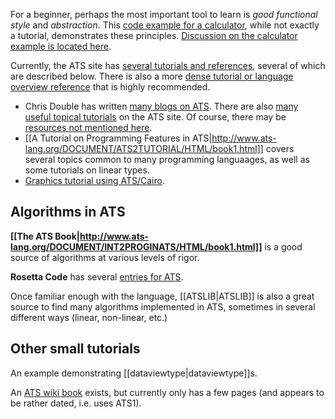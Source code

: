 For a beginner, perhaps the most important tool to learn is *good functional style* and *abstraction*. This [code example for a calculator](http://www.cs.bu.edu/~hwxi/academic/courses/CS320/Spring13/code/calculator/), while not exactly a tutorial, demonstrates these principles. [Discussion on the calculator example is located here](https://groups.google.com/forum/?fromgroups=#!topic/ats-lang-users/ad5S6SY0I0E).

Currently, the ATS site has [several tutorials and references](http://www.ats-lang.org/DOCUMENT/), several of which are described below. There is also a more [dense tutorial or language overview reference](http://cs.likai.org/ats/ml-programmers-guide-to-ats) that is highly recommended.

* Chris Double has written [many blogs on ATS](http://www.bluishcoder.co.nz/tags/ats/). There are also [many useful topical tutorials](http://www.ats-lang.org/htdocs-old/TUTORIAL/tutorial.html) on the ATS site. Of course, there may be [resources not mentioned here](https://www.google.com/search?as_q=ATS+language&as_epq=&as_oq=tutorial+blog+programming&as_eq=&as_nlo=&as_nhi=&lr=&cr=&as_qdr=all&as_sitesearch=&as_occt=any&safe=images&tbs=&as_filetype=&as_rights=). 
* [[A Tutorial on Programming Features in ATS|http://www.ats-lang.org/DOCUMENT/ATS2TUTORIAL/HTML/book1.html]] covers several topics common to many programming languaages, as well as some tutorials on linear types.
* [Graphics tutorial using ATS/Cairo](http://ats-lang.sourceforge.net/DOCUMENT/ATS2CAIRO/HTML/book1.html).

## Algorithms in ATS

**[[The ATS Book|http://www.ats-lang.org/DOCUMENT/INT2PROGINATS/HTML/book1.html]]** is a good source of algorithms at various levels of rigor.

**Rosetta Code** has several [entries for ATS](http://rosettacode.org/wiki/Category:ATS).

Once familiar enough with the language, [[ATSLIB|ATSLIB]] is also a great source to find many algorithms implemented in ATS, sometimes in several different ways (linear, non-linear, etc.)

## Other small tutorials

An example demonstrating [[dataviewtype|dataviewtype]]s.

An [ATS wiki book](http://en.wikibooks.org/wiki/ATS:_Programming_with_Theorem-Proving) exists, but currently only has a few pages (and appears to be rather dated, i.e. uses ATS1).